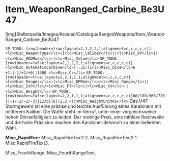 # Item_WeaponRanged_Carbine_Be3U47

[img]Stellarpedia/Images/Arsenal/CatalogueRangedWeapons/Item_WeaponRanged_Carbine_Be3U47

`SP_TODO: [row(header=true;layout=2,1,2,2,1;alignment=c,c,c,c,c)]<lc>Misc_WeaponType</lc>||<lc>Misc_Caliber</lc>||<lc>Misc_DP</lc>||<lc>Misc_RADMod</lc>||<lc>Misc_Value</lc>`
`SP_TODO: [row(header=false;layout=2,1,2,2,1;alignment=c,c,c,c,c)]<lc>Misc_AutomaticCarbine</lc>||.35||1<lc>Misc_Dice</lc>6 +1||-1/+2/+0||1300 <lc>Misc_Cr</lc>`
`SP_TODO: [row(header=true;layout=2,2,1,1,1;alignment=c,c,c,c,c)]<lc>Misc_Ranges</lc>||<lc>Misc_DPMod</lc>/<lc>Misc_Range</lc>||<lc>Misc_StP</lc>/<lc>Misc_FT</lc>||<lc>Misc_CV</lc>||<lc>Misc_Weight</lc>`
`SP_TODO: [row(header=false;layout=2,2,1,1,1;alignment=c,c,c,c,c)]60/180/360/720||+1/-2/-2/-3||12/6||6||2,2 <lc>Misc_WeightUnitKG</lc>`
Das U47 Sturmgewehr ist eine präzise und leichte Ausführung eines Karabiners mit mittlerem Kaliber. Die Waffe steht im Verruf, unter einer vergleichsweise hohen Störanfälligkeit zu leiden. Der niedrige Preis, eine mittlere Reichweite und die hohe Präzision machen den Karabiner dennoch zu einer beliebten Wahl.

**<lc>Misc_RapidFire</lc>:** <lc>Misc_RapidFireText1</lc> 2. <lc>Misc_RapidFireText2</lc> 1 <lc>Misc:RapidFireText3</lc>.

<hl><lc>Misc_FourthRange</lc>:</hl> <lc>Misc_FourthRangeText</lc>.